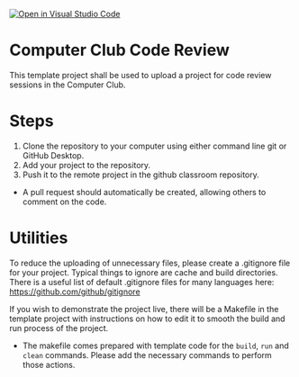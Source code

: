 [![Open in Visual Studio Code](https://classroom.github.com/assets/open-in-vscode-c66648af7eb3fe8bc4f294546bfd86ef473780cde1dea487d3c4ff354943c9ae.svg)](https://classroom.github.com/online_ide?assignment_repo_id=9438294&assignment_repo_type=AssignmentRepo)
# Computer Club Code Review
This template project shall be used to upload a project for code review sessions in the Computer Club.

# Steps
1) Clone the repository to your computer using either command line git or GitHub Desktop.
2) Add your project to the repository. 
3) Push it to the remote project in the github classroom repository. 
* A pull request should automatically be created, allowing others to comment on the code.

# Utilities
To reduce the uploading of unnecessary files, please create a .gitignore file for your project. Typical things to ignore are cache and build directories. There is a useful list of default .gitignore files for many languages here: https://github.com/github/gitignore

If you wish to demonstrate the project live, there will be a Makefile in the template project with instructions on how to edit it to smooth the build and run process of the project.
* The makefile comes prepared with template code for the `build`, `run` and `clean` commands. Please add the necessary commands to perform those actions.